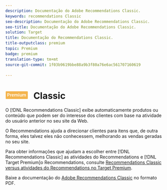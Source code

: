 ```yaml
---
description: Documentação do Adobe Recommendations Classic.
keywords: recommendations Classic
seo-description: Documentação do Adobe Recommendations Classic.
seo-title: Documentação do Adobe Recommendations Classic.
solution: Target
title: Documentação do Recommendations Classic.
title-outputclass: premium
topic: Premium
badge: premium
translation-type: tm+mt
source-git-commit: 1f03b9619bbe88a9b3f80a76e6ac561707160619

---
```



# ![Documentação do Recommendations Recommendations](/help/assets/premium.png) Classic

O [!DNL Recommendations Classic] exibe automaticamente produtos ou conteúdo que podem ser do interesse dos clientes com base na atividade do usuário anterior no seu site da Web. 

O Recommendations ajuda a direcionar clientes para itens que, de outra forma, eles talvez eles não conhecessem, melhorando as vendas geradas no seu site.

Para obter informações que ajudam a escolher entre [!DNL Recommendations Classic] as atividades do Recommendations e [!DNL Target Premium]o Recommendations, consulte [Recommendations Classic versus atividades do Recommendations no Target Premium](/help/c-recommendations/c-recommendations-faq/recommendations-classic-versus-recommendations-activities-target-premium.md).

Baixe a documentação do [Adobe Recommendations Classic](/help/assets/adobe-recommendations-classic.pdf) no formato PDF.